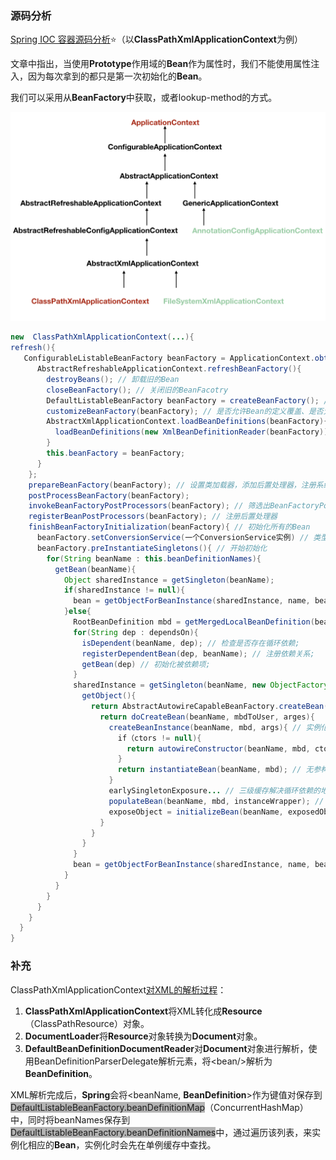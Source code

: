### 源码分析

[Spring IOC 容器源码分析](https://www.javadoop.com/post/spring-ioc)⭐（以**ClassPathXmlApplicationContext**为例）

文章中指出，当使用**Prototype**作用域的**Bean**作为属性时，我们不能使用属性注入，因为每次拿到的都只是第一次初始化的**Bean**。

我们可以采用从**BeanFactory**中获取，或者lookup-method的方式。

![](../images/5/source-analysis-class-path-application-context.png)

```java
new  ClassPathXmlApplicationContext(...){
refresh(){
   ConfigurableListableBeanFactory beanFactory = ApplicationContext.obtainFreshBeanFactory(){
      AbstractRefreshableApplicationContext.refreshBeanFactory(){
        destroyBeans(); // 卸载旧的Bean
        closeBeanFactory(); // 关闭旧的BeanFacotry
        DefaultListableBeanFactory beanFactory = createBeanFactory(); // 创建新的BeanFactory
        customizeBeanFactory(beanFactory); // 是否允许Bean的定义覆盖、是否允许Bean间的循环依赖，实际上Spring默认是允许定义覆盖的，前提是重复的BeanDefinition在两个不同的配置文件中
        AbstractXmlApplicationContext.loadBeanDefinitions(beanFactory){ // 加载注册Bean
          loadBeanDefinitions(new XmlBeanDefinitionReader(beanFactory)); // 读取Xml配置文件中的BeanDefinition，并将其解析为Java对象，并其注册到BeanFactory中[1]
        }
        this.beanFactory = beanFactory;
      }
    };
    prepareBeanFactory(beanFactory); // 设置类加载器，添加后置处理器，注册系统相关的Bean
    postProcessBeanFactory(beanFactory);
    invokeBeanFactoryPostProcessors(beanFactory); // 筛选出BeanFactoryPostProcessor的实现类，并调用其方法
    registerBeanPostProcessors(beanFactory); // 注册后置处理器
    finishBeanFactoryInitialization(beanFactory){ // 初始化所有的Bean
      beanFactory.setConversionService(一个ConversionService实例) // 类型转换，最常见的场景是用于Controller的方法上的参数的Date、枚举等类型的转换
      beanFactory.preInstantiateSingletons(){ // 开始初始化
        for(String beanName : this.beanDefinitionNames){
          getBean(beanName){
            Object sharedInstance = getSingleton(beanName);
            if(sharedInstance != null){
              bean = getObjectForBeanInstance(sharedInstance, name, beanName, null);
            }else{
              RootBeanDefinition mbd = getMergedLocalBeanDefinition(beanName);
              for(String dep : dependsOn){
                isDependent(beanName, dep); // 检查是否存在循环依赖;
                registerDependentBean(dep, beanName); // 注册依赖关系;
                getBean(dep) // 初始化被依赖项;
              }
              sharedInstance = getSingleton(beanName, new ObjectFactory<Object>(){
                getObject(){
                  return AbstractAutowireCapableBeanFactory.createBean(beanName, mbd, args){
                    return doCreateBean(beanName, mbdToUser, arges){
                      createBeanInstance(beanName, mbd, args){ // 实例化Bean
                        if（ctors != null){
                          return autowireConstructor(beanName, mbd, ctors, args); // 构造函数依赖注入
                        }
                        return instantiateBean(beanName, mbd); // 无参构造方法
                      }
                      earlySingletonExposure... // 三级缓存解决循环依赖的地方
                      populateBean(beanName, mbd, instanceWrapper); // 装配属性
                      exposeObject = initializeBean(beanName, exposedObject, mbd); // 处理Bean初始化后的各种回调
                    }
                  }
                }
              }
              bean = getObjectForBeanInstance(sharedInstance, name, beanName, mbd);
            }
          }
        }
      }
    }
  }
}
```



### 补充

ClassPathXmlApplicationContext[对XML的解析过程](https://mp.weixin.qq.com/s?__biz=MzI0NjUxNTY5Nw==&mid=2247484720&idx=1&sn=7572663c86153f6ef14060cc6d303a30&chksm=e9bf57aedec8deb8e6046bc4b97f4ed58bcb32fb8a7d907ff2688f8968db19f1e91e2bd06c5f&scene=21#wechat_redirect)：

1. **ClassPathXmlApplicationContext**将XML转化成**Resource**（ClassPathResource）对象。
2. **DocumentLoader**将**Resource**对象转换为**Document**对象。
3. **DefaultBeanDefinitionDocumentReader**对**Document**对象进行解析，使用BeanDefinitionParserDelegate解析元素，将\<bean/\>解析为**BeanDefinition**。

XML解析完成后，**Spring**会将\<beanName, **BeanDefinition**\>作为键值对保存到<span style=background:#b3b3b3>DefaultListableBeanFactory.beanDefinitionMap</span>（ConcurrentHashMap）中，同时将beanNames保存到<span style=background:#b3b3b3>DefaultListableBeanFactory.beanDefinitionNames</span>中，通过遍历该列表，来实例化相应的**Bean**，实例化时会先在单例缓存中查找。
